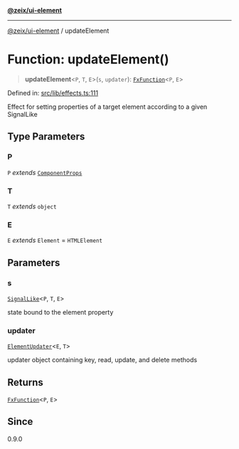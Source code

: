 [**@zeix/ui-element**](../README.md)

***

[@zeix/ui-element](../globals.md) / updateElement

# Function: updateElement()

> **updateElement**\<`P`, `T`, `E`\>(`s`, `updater`): [`FxFunction`](../type-aliases/FxFunction.md)\<`P`, `E`\>

Defined in: [src/lib/effects.ts:111](https://github.com/zeixcom/ui-element/blob/ef7525ef4fcd5329d68c2b65cc085220a29b7a4f/src/lib/effects.ts#L111)

Effect for setting properties of a target element according to a given SignalLike

## Type Parameters

### P

`P` *extends* [`ComponentProps`](../type-aliases/ComponentProps.md)

### T

`T` *extends* `object`

### E

`E` *extends* `Element` = `HTMLElement`

## Parameters

### s

[`SignalLike`](../type-aliases/SignalLike.md)\<`P`, `T`, `E`\>

state bound to the element property

### updater

[`ElementUpdater`](../type-aliases/ElementUpdater.md)\<`E`, `T`\>

updater object containing key, read, update, and delete methods

## Returns

[`FxFunction`](../type-aliases/FxFunction.md)\<`P`, `E`\>

## Since

0.9.0
